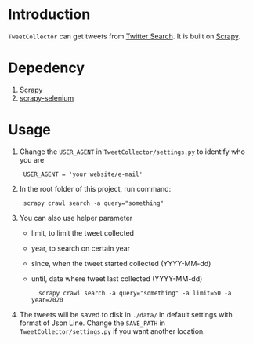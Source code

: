 # Introduction #
`TweetCollector` can get tweets from [Twitter Search](https://twitter.com/explore). 
It is built on [Scrapy](http://scrapy.org/).

# Depedency #
1. [Scrapy](http://scrapy.org/)
2. [scrapy-selenium](https://github.com/clemfromspace/scrapy-selenium)


# Usage #

1. Change the `USER_AGENT` in `TweetCollector/settings.py` to identify who you are
	
		USER_AGENT = 'your website/e-mail'

2. In the root folder of this project, run command: 

		scrapy crawl search -a query="something"

3. You can also use helper parameter
    - limit, to limit the tweet collected
    - year, to search on certain year
    - since, when the tweet started collected (YYYY-MM-dd)
    - until, date where tweet last collected (YYYY-MM-dd)
            
            scrapy crawl search -a query="something" -a limit=50 -a year=2020

4. The tweets will be saved to disk in `./data/` in default settings with format of Json Line. Change the `SAVE_PATH` in `TweetCollector/settings.py` if you want another location.